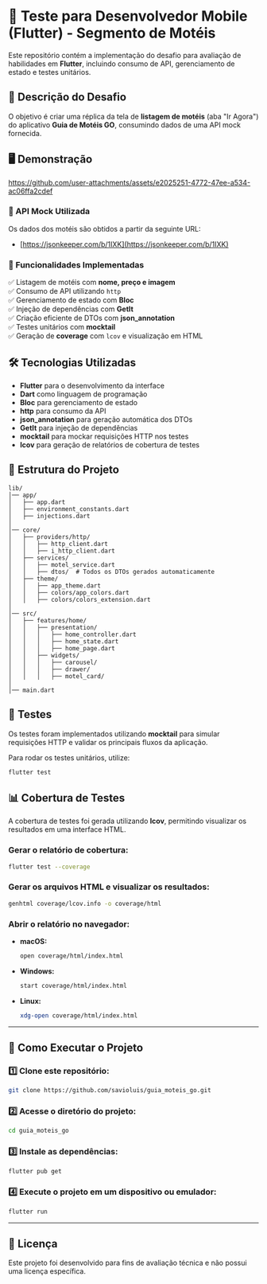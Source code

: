 # 📱 Teste para Desenvolvedor Mobile (Flutter) - Segmento de Motéis  

Este repositório contém a implementação do desafio para avaliação de habilidades em **Flutter**, incluindo consumo de API, gerenciamento de estado e testes unitários.  

## 🚀 Descrição do Desafio  

O objetivo é criar uma réplica da tela de **listagem de motéis** (aba "Ir Agora") do aplicativo **Guia de Motéis GO**, consumindo dados de uma API mock fornecida. 

## 🖥️ Demonstração

https://github.com/user-attachments/assets/e2025251-4772-47ee-a534-ac06ffa2cdef


### 🔗 API Mock Utilizada  
Os dados dos motéis são obtidos a partir da seguinte URL:  
- [https://jsonkeeper.com/b/1IXK](https://jsonkeeper.com/b/1IXK)  

### 📌 Funcionalidades Implementadas  
✅ Listagem de motéis com **nome, preço e imagem**  
✅ Consumo de API utilizando `http`  
✅ Gerenciamento de estado com **Bloc**  
✅ Injeção de dependências com **GetIt**  
✅ Criação eficiente de DTOs com **json_annotation**  
✅ Testes unitários com **mocktail**  
✅ Geração de **coverage** com `lcov` e visualização em HTML  

## 🛠 Tecnologias Utilizadas  

- **Flutter** para o desenvolvimento da interface  
- **Dart** como linguagem de programação  
- **Bloc** para gerenciamento de estado  
- **http** para consumo da API  
- **json_annotation** para geração automática dos DTOs  
- **GetIt** para injeção de dependências  
- **mocktail** para mockar requisições HTTP nos testes  
- **lcov** para geração de relatórios de cobertura de testes  

## 📂 Estrutura do Projeto  

```plaintext
lib/
│── app/
│   ├── app.dart
│   ├── environment_constants.dart
│   ├── injections.dart
│
│── core/
│   ├── providers/http/
│   │   ├── http_client.dart
│   │   ├── i_http_client.dart
│   ├── services/
│   │   ├── motel_service.dart
│   │   ├── dtos/  # Todos os DTOs gerados automaticamente
│   ├── theme/
│   │   ├── app_theme.dart
│   │   ├── colors/app_colors.dart
│   │   ├── colors/colors_extension.dart
│
│── src/
│   ├── features/home/
│   │   ├── presentation/
│   │   │   ├── home_controller.dart
│   │   │   ├── home_state.dart
│   │   │   ├── home_page.dart
│   │   ├── widgets/
│   │   │   ├── carousel/
│   │   │   ├── drawer/
│   │   │   ├── motel_card/
│
│── main.dart
```

## 🧪 Testes  

Os testes foram implementados utilizando **mocktail** para simular requisições HTTP e validar os principais fluxos da aplicação.  

Para rodar os testes unitários, utilize:  

```sh
flutter test
```

## 📊 Cobertura de Testes  

A cobertura de testes foi gerada utilizando **lcov**, permitindo visualizar os resultados em uma interface HTML.  

### Gerar o relatório de cobertura:  
```sh
flutter test --coverage
```

### Gerar os arquivos HTML e visualizar os resultados:  
```sh
genhtml coverage/lcov.info -o coverage/html
```

### Abrir o relatório no navegador:  
- **macOS:**  
  ```sh
  open coverage/html/index.html
  ```
- **Windows:**  
  ```sh
  start coverage/html/index.html
  ```
- **Linux:**  
  ```sh
  xdg-open coverage/html/index.html
  ```

---

## 🚀 Como Executar o Projeto  

### 1️⃣ Clone este repositório:  
```sh
git clone https://github.com/savioluis/guia_moteis_go.git
```

### 2️⃣ Acesse o diretório do projeto:  
```sh
cd guia_moteis_go
```

### 3️⃣ Instale as dependências:  
```sh
flutter pub get
```

### 4️⃣ Execute o projeto em um dispositivo ou emulador:  
```sh
flutter run
```

---

## 📄 Licença  

Este projeto foi desenvolvido para fins de avaliação técnica e não possui uma licença específica.
